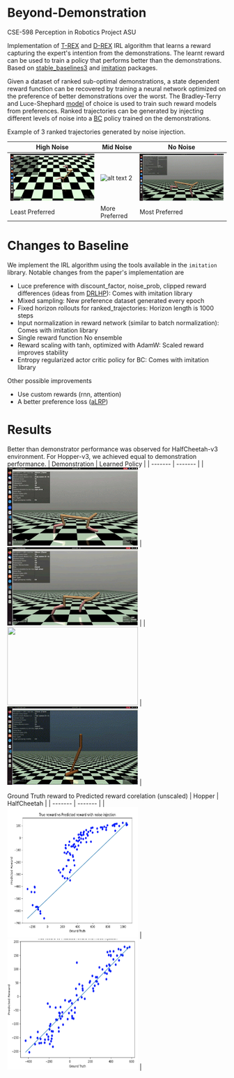 # Beyond-Demonstration
 CSE-598 Perception in Robotics Project ASU

 Implementation of [T-REX](http://proceedings.mlr.press/v97/brown19a/brown19a.pdf) and [D-REX](https://arxiv.org/pdf/1907.03976.pdf) IRL algorithm that learns a reward capturing the expert's intention from the demonstrations. The learnt reward can be used to train a policy that performs better than the demonstrations. Based on [stable_baselines3](https://stable-baselines3.readthedocs.io/en/master/#) and [imitation](https://imitation.readthedocs.io/en/latest/index.html) packages.

 Given a dataset of ranked sub-optimal demonstrations, a state dependent reward function can be recovered by training a neural network optimized on the preference of better demonstrations over the worst. The Bradley-Terry and Luce-Shephard [model](https://en.wikipedia.org/wiki/Bradley%E2%80%93Terry_model) of choice is used to train such reward models from preferences. Ranked trajectories can be generated by injecting different levels of noise into a [BC](https://www.ri.cmu.edu/pub_files/pub3/pomerleau_dean_1991_1/pomerleau_dean_1991_1.pdf) policy trained on the demonstrations.
 
 Example of 3 ranked trajectories generated by noise injection.

| High Noise | Mid Noise | No Noise |
| ------- | ------- | ------- |
| ![alt text 1](media/noise_high.gif "High Noise") | ![alt text 2](media/noise_mid.gif "Mid Noise") | ![alt text 3](media/noise_low.gif "No Noise") |
| Least Preferred | More Preferred | Most Preferred |
 

 # Changes to Baseline
We implement the IRL algorithm using the tools available in the `imitation` library. Notable changes from the paper's implementation are
- Luce preference with discount_factor, noise_prob, clipped reward differences (ideas from [DRLHP](https://arxiv.org/pdf/1706.03741)): Comes with imitation library
- Mixed sampling: New preference dataset generated every epoch
- Fixed horizon rollouts for ranked_trajectories: Horizon length is 1000 steps
- Input normalization in reward network (similar to batch normalization): Comes with imitation library
- Single reward function No ensemble
- Reward scaling with tanh, optimized with AdamW: Scaled reward improves stability
- Entropy regularized actor critic policy for BC: Comes with imitation library

Other possible improvements
- Use custom rewards (rnn, attention)
- A better preference loss ([aLRP](https://arxiv.org/pdf/2009.13592))

# Results
Better than demonstrator performance was observed for HalfCheetah-v3 environment. For Hopper-v3, we achieved equal to demonstration performance.
| Demonstration | Learned Policy |
| ------- | ------- |
| <img src="media/hc_demo.gif" width="300" height="180"> | <img src="media/hc_better.gif" width="300" height="180">  |
| <img src="media/hp_demo.gif" width="300" height="180"> | <img src="media/hp_better.gif" width="300" height="180">  |

Ground Truth reward to Predicted reward corelation (unscaled)
| Hopper | HalfCheetah |
| ------- | ------- |
| <img src="media/hopper_rw_exp.png" width="300" height="300"> | <img src="media/halfch_rw_exp.png" width="300" height="300">  |
